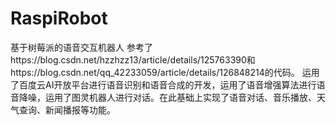# RaspiRobot
基于树莓派的语音交互机器人
参考了https://blog.csdn.net/hzzhzz13/article/details/125763390和https://blog.csdn.net/qq_42233059/article/details/126848214的代码。
运用了百度云AI开放平台进行语音识别和语音合成的开发，运用了语音增强算法进行语音降噪，运用了图灵机器人进行对话。在此基础上实现了语音对话、音乐播放、天气查询、新闻播报等功能。
